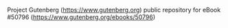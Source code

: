 Project Gutenberg (https://www.gutenberg.org) public repository for
eBook #50796 (https://www.gutenberg.org/ebooks/50796)
